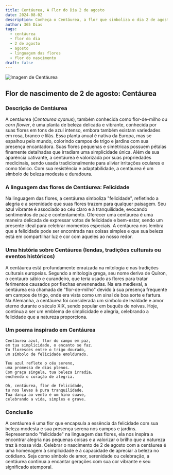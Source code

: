 ```yaml
---
title: Centáurea, A Flor do Dia 2 de agosto
date: 2024-08-02
description: Conheça o Centáurea, a flor que simboliza o dia 2 de agosto e seu significado 'Felicidade'. Explore a beleza e o simbolismo desta flor encantadora.
author: 365 Dias
tags:
  - centáurea
  - flor do dia
  - 2 de agosto
  - agosto
  - linguagem das flores
  - flor do nascimento
draft: false
---
```


![Imagem de Centáurea](https://cdn.pixabay.com/photo/2018/05/17/17/25/cornflowers-3409140_1280.jpg#center)



## Flor de nascimento de 2 de agosto: Centáurea

### Descrição de Centáurea

A centáurea (_Centaurea cyanus_), também conhecida como flor-de-milho ou _corn flower_, é uma planta de beleza delicada e vibrante, conhecida por suas flores em tons de azul intenso, embora também existam variedades em rosa, branco e lilás. Essa planta anual é nativa da Europa, mas se espalhou pelo mundo, colorindo campos de trigo e jardins com sua presença encantadora. Suas flores pequenas e simétricas possuem pétalas finamente detalhadas que irradiam uma simplicidade única. Além de sua aparência cativante, a centáurea é valorizada por suas propriedades medicinais, sendo usada tradicionalmente para aliviar irritações oculares e como tônico. Com sua resistência e adaptabilidade, a centáurea é um símbolo de beleza modesta e duradoura.

### A linguagem das flores de Centáurea: Felicidade

Na linguagem das flores, a centáurea simboliza "felicidade", refletindo a alegria e a serenidade que suas flores trazem para qualquer paisagem. Seu azul vibrante é associado ao céu claro e à tranquilidade, evocando sentimentos de paz e contentamento. Oferecer uma centáurea é uma maneira delicada de expressar votos de felicidade e bem-estar, sendo um presente ideal para celebrar momentos especiais. A centáurea nos lembra que a felicidade pode ser encontrada nas coisas simples e que sua beleza está em compartilhar luz e cor com aqueles ao nosso redor.

### Uma história sobre Centáurea (lendas, tradições culturais ou eventos históricos)

A centáurea está profundamente enraizada na mitologia e nas tradições culturais europeias. Segundo a mitologia grega, seu nome deriva de Quíron, o centauro sábio e curandeiro, que teria usado as flores para tratar ferimentos causados por flechas envenenadas. Na era medieval, a centáurea era chamada de "flor-de-milho" devido à sua presença frequente em campos de trigo, onde era vista como um sinal de boa sorte e fartura. Na Alemanha, a centáurea foi considerada um símbolo de lealdade e amor eterno durante o século XIX, sendo popular em buquês de noivas. Hoje, continua a ser um emblema de simplicidade e alegria, celebrando a felicidade que a natureza proporciona.

### Um poema inspirado em Centáurea

```
Centáurea azul, flor do campo em paz,  
em tua simplicidade, o encanto se faz.  
Tu floresces entre o trigo dourado,  
um símbolo de felicidade emoldurado.  

Teu azul reflete o céu sereno,  
uma promessa de dias plenos.  
Com graça singela, tua beleza irradia,  
enchendo o coração de alegria.  

Oh, centáurea, flor de felicidade,  
tu nos levas à pura tranquilidade.  
Tua dança ao vento é um hino suave,  
celebrando a vida, simples e grave.  
```

### Conclusão

A centáurea é uma flor que encapsula a essência da felicidade com sua beleza modesta e sua presença serena nos campos e jardins. Representando "felicidade" na linguagem das flores, ela nos inspira a encontrar alegria nas pequenas coisas e a valorizar o brilho que a natureza traz à nossa vida. Celebrar o nascimento de 2 de agosto com a centáurea é uma homenagem à simplicidade e à capacidade de apreciar a beleza no cotidiano. Seja como símbolo de amor, serenidade ou celebração, a centáurea continua a encantar gerações com sua cor vibrante e seu significado atemporal.